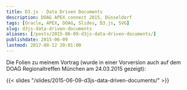 ```yaml
---
title: D3.js - Data Driven Documents
description: DOAG APEX connect 2015, Düsseldorf
tags: [Oracle, APEX, DOAG, Slides, D3.js, SVG]
slug: d3js-data-driven-documents
aliases: [/posts/2015-06-09-d3js-data-driven-documents/]
publishdate: 2015-06-09
lastmod: 2017-08-12 20:01:00
---
```


Die Folien zu meinem Vortrag (wurde in einer Vorversion auch auf dem DOAG Regionaltreffen München am 24.03.2015 gezeigt):

{{< slides "/slides/2015-06-09-d3js-data-driven-documents/" >}}
